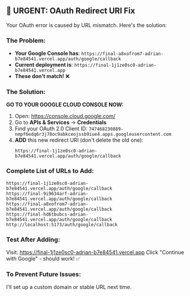 ## 🚨 URGENT: OAuth Redirect URI Fix

Your OAuth error is caused by URL mismatch. Here's the solution:

### The Problem:
- **Your Google Console has**: `https://final-a8xofrom7-adrian-b7e84541.vercel.app/auth/google/callback`
- **Current deployment is**: `https://final-1j1ze0sc0-adrian-b7e84541.vercel.app`
- **These don't match!** ❌

### The Solution:

**GO TO YOUR GOOGLE CLOUD CONSOLE NOW:**
1. Open: https://console.cloud.google.com/
2. Go to **APIs & Services** → **Credentials**
3. Find your OAuth 2.0 Client ID: `747468230889-nmpf6edq6r3j78oc9abkceojssb9iue4.apps.googleusercontent.com`
4. **ADD** this new redirect URI (don't delete the old one):
   ```
   https://final-1j1ze0sc0-adrian-b7e84541.vercel.app/auth/google/callback
   ```

### Complete List of URLs to Add:
```
https://final-1j1ze0sc0-adrian-b7e84541.vercel.app/auth/google/callback
https://final-9i9634arf-adrian-b7e84541.vercel.app/auth/google/callback
https://final-a8xofrom7-adrian-b7e84541.vercel.app/auth/google/callback
https://final-hd6tbubcs-adrian-b7e84541.vercel.app/auth/google/callback
http://localhost:5173/auth/google/callback
```

### Test After Adding:
Visit: https://final-1j1ze0sc0-adrian-b7e84541.vercel.app
Click "Continue with Google" - should work! ✅

### To Prevent Future Issues:
I'll set up a custom domain or stable URL next time.